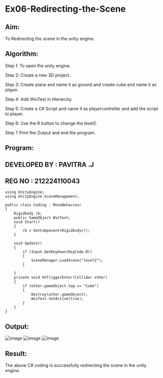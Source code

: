# Ex06-Redirecting-the-Scene

## Aim:
To Redirecting the scene in the unity engine.

## Algorithm:
Step 1: To open the unity engine.

Step 2: Create a new 3D project.

Step 3: Create plane and name it as ground and create cube and name it as player.

Step 4: Add WinText in Hierarchy.

Step 5: Create a C# Script and name it as playercontroller and add the script to player.

Step 6: Use the R button to change the level2.

Step 7 Print the Output and end the program.

## Program:
## DEVELOPED BY : PAVITRA .J
## REG NO : 212224110043
```
using UnityEngine;
using UnityEngine.SceneManagement;

public class Coding : MonoBehaviour
{
    Rigidbody rb;
    public GameObject WinText;
    void Start()
    {
        rb = GetComponent<Rigidbody>();
    }

    void Update()
    {
        if (Input.GetKeyDown(KeyCode.R))
        {
            SceneManager.LoadScene("level2");
        }

    }
    private void OnTriggerEnter(Collider other)
    {
        if (other.gameObject.tag == "Cube")
        {
            Destroy(other.gameObject);
            WinText.SetActive(true);
        }
    }
}
```

## Output:
![image](https://github.com/user-attachments/assets/72ba02ae-4e90-4c6f-bf2d-ebe219dd9ed7)
![image](https://github.com/user-attachments/assets/ca7deb7c-cf41-4e20-b6ac-956383140f2b)
![image](https://github.com/user-attachments/assets/e0a70008-3b7d-47d7-a78e-31edb919d5a9)




## Result:
The above C# coding is successfully redirecting the scene in the unity engine.
